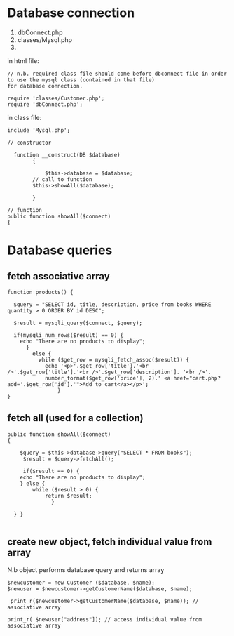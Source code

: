 
Database connection
==================

1. dbConnect.php
2. classes/Mysql.php
3. 

in html file:

```
// n.b. required class file should come before dbconnect file in order to use the mysql class (contained in that file) 
for database connection.

require 'classes/Customer.php'; 
require 'dbConnect.php';
```

in class file:

```
include 'Mysql.php';

// constructor

  function __construct(DB $database)
        {

            $this->database = $database;
        // call to function
        $this->showAll($database);

        } 
        
// function
public function showAll($connect)
{
```

Database queries
================
fetch associative array
----------------------

```
function products() {

  $query = "SELECT id, title, description, price from books WHERE quantity > 0 ORDER BY id DESC";

  $result = mysqli_query($connect, $query);

  if(mysqli_num_rows($result) == 0) {
    echo "There are no products to display";
      }
        else {
          while ($get_row = mysqli_fetch_assoc($result)) {
            echo '<p>'.$get_row['title'].'<br />'.$get_row['title'].'<br />'.$get_row['description']. '<br />'.
            number_format($get_row['price'], 2).' <a href="cart.php?add='.$get_row['id'].'">Add to cart</a></p>';
                }
}
```

fetch all (used for a collection)
---------------------------

```
public function showAll($connect)
{

    $query = $this->database->query("SELECT * FROM books");
     $result = $query->fetchAll();
     
     if($result == 0) { 
    echo "There are no products to display"; 
    } else { 
        while ($result > 0) { 
            return $result;
              }

  } }
  
```

create new object, fetch individual value from array
-----------------------------------------------------

N.b object performs database query and returns array

```
$newcustomer = new Customer ($database, $name);
$newuser = $newcustomer->getCustomerName($database, $name);

 print_r($newcustomer->getCustomerName($database, $name)); // associative array

print_r( $newuser["address"]); // access individual value from associative array
```
